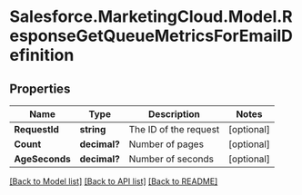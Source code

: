 # Salesforce.MarketingCloud.Model.ResponseGetQueueMetricsForEmailDefinition
## Properties

Name | Type | Description | Notes
------------ | ------------- | ------------- | -------------
**RequestId** | **string** | The ID of the request | [optional] 
**Count** | **decimal?** | Number of pages | [optional] 
**AgeSeconds** | **decimal?** | Number of seconds | [optional] 

[[Back to Model list]](../README.md#documentation-for-models) [[Back to API list]](../README.md#documentation-for-api-endpoints) [[Back to README]](../README.md)

